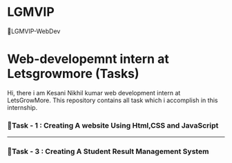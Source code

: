 # LGMVIP
🎯LGMVIP-WebDev
<h1>Web-developemnt intern at  Letsgrowmore (Tasks)</h1>
<p>
Hi, there i am  Kesani Nikhil kumar web development intern at LetsGrowMore.
This repository  contains all  task  which  i accomplish in this internship.
</p>

<h3>🎯Task - 1 : Creating  A website Using Html,CSS and JavaScript</h3> 
<hr/>
<h3>🎯Task - 3 : Creating A Student Result Management System </h3> 

